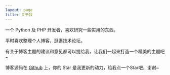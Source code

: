 ```yaml
---
layout: page
title: 关于我 
---
```


一个 Python 及 PHP 开发者，喜欢研究一些实用的东西。
<p>
平时喜欢整理个人博客，逛逛技术论坛。

<p>

有关于博客主题的建议和意见都可以提给我，让我们一起来打造一个精美的主题吧~ 

<p> 

博客源码在 <a target="_blank" href='https://github.com/kssdesummer/kssdesummer.github.io/'>Github</a> 上，你的 Star 是我更新的动力，给我点一个Star吧，谢谢~

